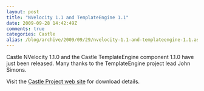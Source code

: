 ```yaml
---
layout: post
title: "NVelocity 1.1 and TemplateEngine 1.1"
date: 2009-09-28 14:42:49Z
comments: true
categories: Castle
alias: /blog/archive/2009/09/29/nvelocity-1.1-and-templateengine-1.1.aspx
---
```


Castle NVelocity 1.1.0 and the Castle TemplateEngine component 1.1.0 have just been released. Many thanks to the TemplateEngine project
lead John Simons.

Visit the [Castle Project web site][1] for download details.

[1]: http://www.castleproject.org/
